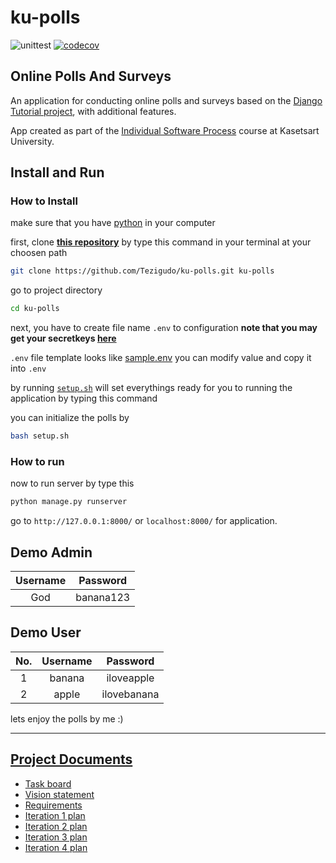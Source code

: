# ku-polls

![unittest](https://github.com/tezigudo/ku-polls/actions/workflows/django.yml/badge.svg)
[![codecov](https://codecov.io/gh/Tezigudo/ku-polls/branch/main/graph/badge.svg?token=V8ZTBB1DY4)](https://codecov.io/gh/Tezigudo/ku-polls)
## Online Polls And Surveys

An application for conducting online polls and surveys based
on the [Django Tutorial project][django-tutorial], with
additional features.

App created as part of the [Individual Software Process](
https://cpske.github.io/ISP) course at Kasetsart University.

## Install and Run

### How to Install

make sure that you have [python](https://www.python.org/downloads/) in your computer

first, clone [**this repository**](https://github.com/Tezigudo/ku-polls) by type this command in your terminal at your choosen path

```sh
git clone https://github.com/Tezigudo/ku-polls.git ku-polls
```

go to project directory

```sh
cd ku-polls
```

next, you have to create file name `.env` to configuration **note that you may get your secretkeys [here](https://djecrety.ir)**

`.env` file template looks like [sample.env](sample.env) you can modify value and copy it into `.env`


by running [`setup.sh`](setup.sh) will set everythings ready for you to running the application by typing this command

you can initialize the polls by

```sh
bash setup.sh
```


### How to run

now to run server by type this

```sh
python manage.py runserver
```

go to `http://127.0.0.1:8000/` or `localhost:8000/` for application.  

## Demo Admin

|Username|Password|
|:--:|:--:|
|God|banana123|

## Demo User

|No.|Username|Password|
|:--:|:--:|:--:|
|1|banana|iloveapple|
|2|apple|ilovebanana|


lets enjoy the polls by me :)

---


## [Project Documents](https://github.com/Tezigudo/ku-polls/wiki/Home)

* [Task board](https://github.com/Tezigudo/ku-polls/projects)
* [Vision statement](https://github.com/nabhan-au/ku-polls/wiki/Vision-Statement)
* [Requirements](https://github.com/Tezigudo/ku-polls/wiki/Requirements)
* [Iteration 1 plan](https://github.com/Tezigudo/ku-polls/wiki/Iteration-1-Plan)
* [Iteration 2 plan](https://github.com/Tezigudo/ku-polls/wiki/Iteration-2-Plan)
* [Iteration 3 plan](https://github.com/Tezigudo/ku-polls/wiki/Iteration-3-Plan)
* [Iteration 4 plan](https://github.com/Tezigudo/ku-polls/wiki/Iteration-4-Plan)

[django-tutorial]: https://docs.djangoproject.com/en/4.1/intro/tutorial01/sdx
